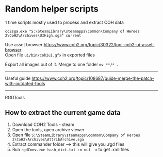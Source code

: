 # Random helper scripts
1 time scripts mostly used to process and extract COH data

```
cc2sga.exe "S:\SteamLibrary\steamapps\common\Company of Heroes 2\CoH2\Archives\UIHigh.sga" current
```

Use asset browser https://www.coh2.org/topic/30322/tool-coh2-ui-asset-browser  
Open file `ui/bin/coh2ui.gfx` in exported files

Export all images out of it. Merge to one folder  `mv **/* .` 

----
Useful guide https://www.coh2.org/topic/108687/guide-merge-the-patch-with-outdated-tools

----
RGDTools

## How to extract the current game data
1. Download COH2 Tools - steam
2. Open the tools, open archive viewer
3. Open file `S:\SteamLibrary\steamapps\common\Company of Heroes 2\CoH2\Archives\AttribArchive.sga`
4. Extract commander folder --> this will give you .rgd files
5. Run `rgdConv.exe hash_dict.txt in out -x` to get .xml files

